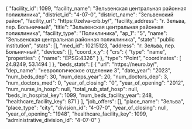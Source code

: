 {
    "facility_id": 1099,
    "facility_name": "Зельвенская центральная районная поликлиника",
    "district_id": "4-07-0",
    "district_name": "Зельвенский район",
    "facility_url": "https:\/\/zelva-crb.by\/",
    "facility_address": "г. Зельва, пер. Больничный",
    "title": "Зельвенская центральная районная поликлиника",
    "facility_type": "Поликлиника",
    "ap_1": "5",
    "name": "Зельвенская центральная районная поликлиника",
    "state": "public institution",
    "stats": [],
    "med_id": 10215123,
    "address": "г. Зельва, пер. Больничный",
    "devices": [],
    "coord_x_y": {
        "crs": {
            "type": "name",
            "properties": {
                "name": "EPSG:4326"
            }
        },
        "type": "Point",
        "coordinates": [
            24.8249,
            53.1494
        ]
    },
    "beds_stats": [
        {
            "url": "https:\/\/neuro.by\/",
            "dep_name": "неврологическое отделение 3",
            "date_year": "2023",
            "num_beds_dep": 30,
            "num_deps_year": 20,
            "num_doctors_dep": 3,
            "num_doctors_med": 0,
            "year_of_closing": "0",
            "year_of_opening": "2012",
            "num_nurse_in_hosp": null,
            "total_nub_staf_hosp": null,
            "beds_in_hospital_key": 1099,
            "num_beds_facility_year": 248,
            "healthcare_facility_key": 871
        }
    ],
    "job_offers": [],
    "place_name": "Зельва",
    "place_type": "city",
    "division_id": "4-07-0",
    "year_of_closing": null,
    "year_of_opening": "1948",
    "healthcare_facility_key": 1099,
    "administrative_division_id": "4-07-0"
}